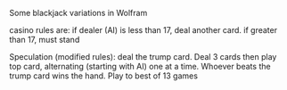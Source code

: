Some blackjack variations in Wolfram

casino rules are: if dealer (AI) is less than 17, deal another card. if greater than 17, must stand

Speculation (modified rules): deal the trump card. Deal 3 cards then play top card, alternating (starting with AI) one at a time. Whoever beats the trump card wins the hand. Play to best of 13 games
